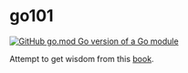 # go101
[![GitHub go.mod Go version of a Go module](https://img.shields.io/github/go-mod/go-version/vaclav-dvorak/go101.svg)](https://github.com/vaclav-dvorak/go101)

Attempt to get wisdom from this [book](https://go101.org).
